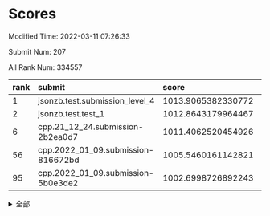# Scores

Modified Time: 2022-03-11 07:26:33

Submit Num: 207

All Rank Num: 334557

| rank |               submit               |       score        |       sigma        | pk_num |
| :--- | :--------------------------------- | :----------------- | :----------------- | :----- |
| 1    | jsonzb.test.submission_level_4     | 1013.9065382330772 | 0.796295182110441  | 6463   |
| 2    | jsonzb.test.test_1                 | 1012.8643179964467 | 0.8143300067142141 | 6455   |
| 6    | cpp.21_12_24.submission-2b2ea0d7   | 1011.4062520454926 | 0.7994533236167733 | 6463   |
| 56   | cpp.2022_01_09.submission-816672bd | 1005.5460161142821 | 0.7220361101800643 | 6468   |
| 95   | cpp.2022_01_09.submission-5b0e3de2 | 1002.6998726892243 | 0.6967513419609256 | 6467   |


<details>
<summary>全部</summary>

| rank |                 submit                 |       score        |       sigma        | pk_num |
| :--- | :------------------------------------- | :----------------- | :----------------- | :----- |
| 1    | jsonzb.test.submission_level_4         | 1013.9065382330772 | 0.796295182110441  | 6463   |
| 2    | jsonzb.test.test_1                     | 1012.8643179964467 | 0.8143300067142141 | 6455   |
| 3    | gobigger.level_3.submission_level_3_23 | 1011.7488444580057 | 0.7696583898591945 | 6464   |
| 4    | gobigger.level_3.submission_level_3_49 | 1011.5817549495048 | 0.7815224361818262 | 6466   |
| 5    | gobigger.level_3.submission_level_3_43 | 1011.4388826681436 | 0.7684681650798617 | 6465   |
| 6    | cpp.21_12_24.submission-2b2ea0d7       | 1011.4062520454926 | 0.7994533236167733 | 6463   |
| 7    | gobigger.level_3.submission_level_3_25 | 1011.3605262951155 | 0.7774160599602103 | 6462   |
| 8    | gobigger.level_3.submission_level_3_30 | 1011.2307614685099 | 0.7394999650372177 | 6467   |
| 9    | gobigger.level_3.submission_level_3_42 | 1011.0806226880466 | 0.7533495852919206 | 6465   |
| 10   | gobigger.level_3.submission_level_3_17 | 1010.8115286299574 | 0.7645828827692034 | 6463   |
| 11   | gobigger.level_3.submission_level_3_20 | 1010.7494496596995 | 0.7394732672756058 | 6464   |
| 12   | gobigger.level_3.submission_level_3_11 | 1010.7463563141054 | 0.764512978691535  | 6470   |
| 13   | gobigger.level_3.submission_level_3_13 | 1010.73282161878   | 0.7645011468241559 | 6468   |
| 14   | gobigger.level_3.submission_level_3_16 | 1010.6158412922813 | 0.7333073400829669 | 6468   |
| 15   | gobigger.level_3.submission_level_3_45 | 1010.5450970151038 | 0.7608706817586132 | 6471   |
| 16   | gobigger.level_3.submission_level_3_44 | 1010.5016792698174 | 0.7654821788805471 | 6466   |
| 17   | gobigger.level_3.submission_level_3_5  | 1010.473401415657  | 0.7495792322956351 | 6458   |
| 18   | gobigger.level_3.submission_level_3_46 | 1010.4511102021563 | 0.7509636435174829 | 6469   |
| 19   | gobigger.level_3.submission_level_3_10 | 1010.4359867627373 | 0.7510223642088523 | 6461   |
| 20   | gobigger.level_3.submission_level_3_8  | 1010.4073861595308 | 0.7449077759608141 | 6464   |
| 21   | gobigger.level_3.submission_level_3_29 | 1010.3845680598546 | 0.7534790311738355 | 6465   |
| 22   | gobigger.level_3.submission_level_3_14 | 1010.3802434623171 | 0.7637214455040668 | 6466   |
| 23   | gobigger.level_3.submission_level_3_24 | 1010.3161186333009 | 0.7623162898178467 | 6459   |
| 24   | gobigger.level_3.submission_level_3_33 | 1010.202949881829  | 0.7650486330855601 | 6466   |
| 25   | gobigger.level_3.submission_level_3_18 | 1010.1144937207317 | 0.7508421044359668 | 6467   |
| 26   | gobigger.level_3.submission_level_3_36 | 1010.0892805572915 | 0.7594260756273308 | 6461   |
| 27   | gobigger.level_3.submission_level_3_40 | 1010.0677398903263 | 0.7551034894873886 | 6464   |
| 28   | gobigger.level_3.submission_level_3_39 | 1010.0227101841963 | 0.7675618704068161 | 6466   |
| 29   | gobigger.level_3.submission_level_3_28 | 1010.0133350002013 | 0.7368395417168423 | 6466   |
| 30   | gobigger.level_3.submission_level_3_22 | 1009.9882830203225 | 0.7413717626056984 | 6462   |
| 31   | gobigger.level_3.submission_level_3_0  | 1009.8942386204236 | 0.757515672711665  | 6469   |
| 32   | gobigger.level_3.submission_level_3_7  | 1009.7889810287081 | 0.7553898745537084 | 6461   |
| 33   | gobigger.level_3.submission_level_3_32 | 1009.781440828398  | 0.7406971960137251 | 6469   |
| 34   | gobigger.level_3.submission_level_3_41 | 1009.7588877558621 | 0.7608698700016389 | 6464   |
| 35   | gobigger.level_3.submission_level_3_9  | 1009.7108577123805 | 0.7437882513800356 | 6465   |
| 36   | gobigger.level_3.submission_level_3_48 | 1009.6281161167478 | 0.7594323325166092 | 6464   |
| 37   | gobigger.level_3.submission_level_3_4  | 1009.603029819827  | 0.7450120071829263 | 6463   |
| 38   | gobigger.level_3.submission_level_3_12 | 1009.5150253006958 | 0.7415422659298037 | 6459   |
| 39   | gobigger.level_3.submission_level_3_19 | 1009.474712408369  | 0.7532967310942802 | 6470   |
| 40   | gobigger.level_3.submission_level_3_35 | 1009.4594472598014 | 0.7318381102081861 | 6461   |
| 41   | gobigger.level_3.submission_level_3_38 | 1009.3991301518096 | 0.7417948176423628 | 6474   |
| 42   | gobigger.level_3.submission_level_3_6  | 1009.3810081400431 | 0.7549575651973984 | 6465   |
| 43   | gobigger.level_3.submission_level_3_2  | 1009.2955040945621 | 0.7378406416619075 | 6470   |
| 44   | gobigger.level_3.submission_level_3_27 | 1009.1456780265603 | 0.7680423997429379 | 6463   |
| 45   | gobigger.level_3.submission_level_3_21 | 1008.8337593414333 | 0.7454496282659604 | 6464   |
| 46   | gobigger.level_3.submission_level_3_47 | 1008.8295390240794 | 0.730473386052826  | 6469   |
| 47   | gobigger.level_3.submission_level_3_34 | 1008.725203455241  | 0.7436208990522244 | 6466   |
| 48   | gobigger.level_3.submission_level_3_37 | 1008.5604174125627 | 0.7637928121425067 | 6468   |
| 49   | gobigger.level_3.submission_level_3_1  | 1008.5477171654472 | 0.7393697729779108 | 6464   |
| 50   | gobigger.level_3.submission_level_3_31 | 1008.4983964890835 | 0.7591078672680913 | 6466   |
| 51   | gobigger.level_3.submission_level_3_3  | 1008.41384827669   | 0.7469865733175115 | 6469   |
| 52   | gobigger.level_3.submission_level_3_26 | 1008.289405185812  | 0.7434233493382278 | 6462   |
| 53   | gobigger.level_3.submission_level_3_15 | 1008.2599356867522 | 0.7349449805733362 | 6471   |
| 54   | gobigger.level_1.submission_level_1_34 | 1006.153034844667  | 0.7107999902639686 | 6466   |
| 55   | gobigger.level_1.submission_level_1_15 | 1005.6387768075125 | 0.731493501819465  | 6465   |
| 56   | cpp.2022_01_09.submission-816672bd     | 1005.5460161142821 | 0.7220361101800643 | 6468   |
| 57   | gobigger.level_1.submission_level_1_21 | 1005.4297305770491 | 0.7173669894676115 | 6464   |
| 58   | gobigger.level_1.submission_level_1_26 | 1005.2116997601763 | 0.7202897176934808 | 6462   |
| 59   | gobigger.level_1.submission_level_1_29 | 1005.0715190277533 | 0.7346309207785289 | 6466   |
| 60   | gobigger.level_1.submission_level_1_35 | 1004.5644908854105 | 0.7312574651846054 | 6464   |
| 61   | gobigger.level_1.submission_level_1_7  | 1004.5552195282339 | 0.7201795079101307 | 6465   |
| 62   | gobigger.level_1.submission_level_1_45 | 1004.5075579659203 | 0.722400384270566  | 6461   |
| 63   | gobigger.level_1.submission_level_1_42 | 1004.4031043071212 | 0.7376986543145375 | 6467   |
| 64   | gobigger.level_1.submission_level_1_46 | 1004.3657045901751 | 0.720405460087864  | 6467   |
| 65   | gobigger.level_1.submission_level_1_19 | 1004.3316116275713 | 0.7308259700632913 | 6469   |
| 66   | gobigger.level_1.submission_level_1_30 | 1004.2714086671143 | 0.7163832637549682 | 6464   |
| 67   | gobigger.level_1.submission_level_1_11 | 1004.1388002785983 | 0.7141192465548326 | 6463   |
| 68   | gobigger.level_1.submission_level_1_2  | 1004.1203196090411 | 0.7157995910033441 | 6463   |
| 69   | gobigger.level_1.submission_level_1_1  | 1004.0472773213987 | 0.7064122703666741 | 6470   |
| 70   | gobigger.level_1.submission_level_1_31 | 1003.9729462416792 | 0.7143596386943638 | 6465   |
| 71   | gobigger.level_1.submission_level_1_32 | 1003.8684549123133 | 0.7242508693929229 | 6464   |
| 72   | gobigger.level_1.submission_level_1_43 | 1003.863380974328  | 0.7198041676822315 | 6458   |
| 73   | gobigger.level_1.submission_level_1_9  | 1003.8260243355453 | 0.7198125577939819 | 6464   |
| 74   | gobigger.level_1.submission_level_1_0  | 1003.7776852764093 | 0.7107508602456817 | 6463   |
| 75   | gobigger.level_1.submission_level_1_13 | 1003.6832212897635 | 0.7155120949865234 | 6461   |
| 76   | gobigger.level_1.submission_level_1_28 | 1003.6020496259147 | 0.7170792407598273 | 6463   |
| 77   | gobigger.level_1.submission_level_1_6  | 1003.5937288175559 | 0.7114478000184682 | 6467   |
| 78   | gobigger.level_1.submission_level_1_17 | 1003.5766792458056 | 0.7264242921660721 | 6466   |
| 79   | gobigger.level_1.submission_level_1_27 | 1003.5461632395195 | 0.7201308121413325 | 6466   |
| 80   | gobigger.level_1.submission_level_1_33 | 1003.512337226291  | 0.7132887051555218 | 6460   |
| 81   | gobigger.level_1.submission_level_1_3  | 1003.4668684744951 | 0.7247717675415236 | 6468   |
| 82   | gobigger.level_1.submission_level_1_37 | 1003.3902867338365 | 0.7293111079849751 | 6462   |
| 83   | gobigger.level_1.submission_level_1_49 | 1003.3086061070135 | 0.7143388514918996 | 6465   |
| 84   | gobigger.level_1.submission_level_1_44 | 1003.3034486325813 | 0.720548822251319  | 6466   |
| 85   | gobigger.level_1.submission_level_1_22 | 1003.2888003737692 | 0.7275484325203985 | 6461   |
| 86   | gobigger.level_1.submission_level_1_8  | 1003.2251970459532 | 0.7160120031996071 | 6464   |
| 87   | gobigger.level_1.submission_level_1_18 | 1003.2001633868788 | 0.7096454534197651 | 6470   |
| 88   | gobigger.level_1.submission_level_1_4  | 1003.1866226805419 | 0.715170342045435  | 6468   |
| 89   | gobigger.level_1.submission_level_1_48 | 1002.9938820160811 | 0.7227955069397682 | 6468   |
| 90   | gobigger.level_1.submission_level_1_16 | 1002.9938465710608 | 0.7228601762439105 | 6465   |
| 91   | gobigger.level_1.submission_level_1_41 | 1002.9305438138495 | 0.7241953444557973 | 6463   |
| 92   | gobigger.level_1.submission_level_1_25 | 1002.8958063433664 | 0.7101318464403981 | 6468   |
| 93   | gobigger.level_1.submission_level_1_20 | 1002.7338385992254 | 0.705845461114149  | 6467   |
| 94   | gobigger.level_1.submission_level_1_23 | 1002.7075923761063 | 0.721676045057553  | 6465   |
| 95   | cpp.2022_01_09.submission-5b0e3de2     | 1002.6998726892243 | 0.6967513419609256 | 6467   |
| 96   | gobigger.level_1.submission_level_1_47 | 1002.6974937625658 | 0.713000352855198  | 6464   |
| 97   | gobigger.level_1.submission_level_1_10 | 1002.6246110766049 | 0.7055982250147025 | 6462   |
| 98   | gobigger.level_1.submission_level_1_12 | 1002.5806328968562 | 0.7140206053376672 | 6465   |
| 99   | gobigger.level_1.submission_level_1_39 | 1002.5640039763693 | 0.7167774762649707 | 6471   |
| 100  | gobigger.level_1.submission_level_1_24 | 1002.5609240841982 | 0.7168684807653205 | 6468   |
| 101  | gobigger.level_1.submission_level_1_40 | 1002.4654205748116 | 0.7107740134879251 | 6465   |
| 102  | gobigger.level_1.submission_level_1_14 | 1002.2398347250481 | 0.7124115027651964 | 6461   |
| 103  | gobigger.level_1.submission_level_1_5  | 1002.1996625909072 | 0.727349509413575  | 6465   |
| 104  | gobigger.level_1.submission_level_1_38 | 1002.1875236830302 | 0.7219390681563167 | 6467   |
| 105  | gobigger.level_1.submission_level_1_36 | 1002.171002706501  | 0.709616945476374  | 6466   |
| 106  | gobigger.random.submission_random_2    | 997.3244084692992  | 0.7249268240431683 | 6467   |
| 107  | gobigger.random.submission_random_29   | 997.1025899102815  | 0.7070937255020481 | 6468   |
| 108  | gobigger.random.submission_random_34   | 996.8542491309016  | 0.7053508525595109 | 6465   |
| 109  | gobigger.random.submission_random_19   | 996.7370119520264  | 0.7121577796950558 | 6468   |
| 110  | gobigger.random.submission_random_23   | 996.7267882571076  | 0.7157447921559805 | 6467   |
| 111  | gobigger.random.submission_random_30   | 996.5848627413155  | 0.7105255527777321 | 6464   |
| 112  | gobigger.random.submission_random_40   | 996.5173003114857  | 0.7256770220619787 | 6463   |
| 113  | gobigger.random.submission_random_49   | 996.4551973826683  | 0.7100477732001932 | 6461   |
| 114  | gobigger.random.submission_random_45   | 996.4372826720571  | 0.7042493401889299 | 6459   |
| 115  | gobigger.random.submission_random_25   | 996.3344159356928  | 0.7261665791936366 | 6464   |
| 116  | gobigger.random.submission_random_43   | 996.3212714971797  | 0.7281365112124071 | 6466   |
| 117  | gobigger.random.submission_random_14   | 996.2953067715209  | 0.7198591674610365 | 6466   |
| 118  | gobigger.random.submission_random_33   | 996.2507161048406  | 0.7245928933701653 | 6467   |
| 119  | gobigger.random.submission_random_26   | 996.2334119291809  | 0.7214804259530225 | 6467   |
| 120  | gobigger.random.submission_random_11   | 996.231753959627   | 0.7210028700022686 | 6467   |
| 121  | gobigger.random.submission_random_17   | 996.2257378317722  | 0.7137845559647173 | 6464   |
| 122  | gobigger.random.submission_random_41   | 996.2248886992134  | 0.7171146106400887 | 6463   |
| 123  | gobigger.random.submission_random_28   | 996.2169411365774  | 0.7123332239699046 | 6464   |
| 124  | gobigger.random.submission_random_5    | 996.1766761601319  | 0.7111907350046669 | 6463   |
| 125  | gobigger.random.submission_random_35   | 996.1524435252193  | 0.7173699260090456 | 6465   |
| 126  | gobigger.random.submission_random_16   | 996.1388728104773  | 0.7240718156021616 | 6467   |
| 127  | gobigger.random.submission_random_12   | 996.1258358996223  | 0.7053491301734813 | 6465   |
| 128  | gobigger.random.submission_random_42   | 996.0919019465719  | 0.7185459635355039 | 6467   |
| 129  | gobigger.random.submission_random_15   | 996.0603147885055  | 0.7030722660401366 | 6464   |
| 130  | gobigger.random.submission_random_24   | 996.0067383455207  | 0.7132143650099161 | 6462   |
| 131  | gobigger.random.submission_random_47   | 995.9449442452943  | 0.721663806209757  | 6462   |
| 132  | gobigger.random.submission_random_38   | 995.9074780348443  | 0.727287014757803  | 6467   |
| 133  | gobigger.random.submission_random_13   | 995.8908515777739  | 0.7048443131620664 | 6457   |
| 134  | gobigger.random.submission_random_20   | 995.7856779101166  | 0.7053388830348605 | 6466   |
| 135  | gobigger.random.submission_random_3    | 995.7555406988243  | 0.7059718144849171 | 6465   |
| 136  | gobigger.random.submission_random_48   | 995.7414987881102  | 0.7022637106516069 | 6465   |
| 137  | gobigger.random.submission_random_9    | 995.6776010661121  | 0.7209478528332756 | 6465   |
| 138  | gobigger.random.submission_random_22   | 995.6663945232013  | 0.7103643681108105 | 6464   |
| 139  | gobigger.random.submission_random_31   | 995.666077815      | 0.7107808364532846 | 6464   |
| 140  | gobigger.random.submission_random_21   | 995.6583839849633  | 0.7250301395220525 | 6463   |
| 141  | gobigger.random.submission_random_4    | 995.5783380537621  | 0.7066174043394077 | 6466   |
| 142  | gobigger.random.submission_random_0    | 995.5525028532836  | 0.7173977821719053 | 6468   |
| 143  | gobigger.random.submission_random_7    | 995.4309107582772  | 0.7250352011520566 | 6465   |
| 144  | gobigger.random.submission_random_46   | 995.3775221961882  | 0.7039863380740883 | 6465   |
| 145  | gobigger.random.submission_random_27   | 995.3177405353276  | 0.714868253131261  | 6464   |
| 146  | gobigger.random.submission_random_8    | 995.2295264523636  | 0.6988851509560897 | 6465   |
| 147  | gobigger.random.submission_random_36   | 995.2242275149378  | 0.7183903743733848 | 6465   |
| 148  | gobigger.random.submission_random_6    | 995.1567452946252  | 0.727121883686545  | 6470   |
| 149  | gobigger.random.submission_random_10   | 995.0248764978222  | 0.7241087554240458 | 6467   |
| 150  | gobigger.random.submission_random_32   | 994.9815638508337  | 0.708403720923037  | 6463   |
| 151  | gobigger.random.submission_random_37   | 994.9695205139424  | 0.7195470573611663 | 6461   |
| 152  | gobigger.random.submission_random_1    | 994.5207587223325  | 0.7331336092205717 | 6466   |
| 153  | gobigger.random.submission_random_39   | 994.5096494145658  | 0.7194577204372103 | 6467   |
| 154  | gobigger.random.submission_random_44   | 994.379201304101   | 0.7156824772696391 | 6466   |
| 155  | gobigger.random.submission_random_18   | 994.1671673646903  | 0.7149215543530352 | 6461   |
| 156  | gobigger.level_2.submission_level_2_48 | 994.1544341002651  | 0.7268399015993441 | 6466   |
| 157  | gobigger.level_2.submission_level_2_20 | 993.712567870494   | 0.7335892939740033 | 6467   |
| 158  | gobigger.level_2.submission_level_2_17 | 993.3921295583837  | 0.7594862789755918 | 6470   |
| 159  | gobigger.level_2.submission_level_2_33 | 993.3755615688749  | 0.7315648210957003 | 6470   |
| 160  | gobigger.level_2.submission_level_2_18 | 993.1156142336765  | 0.7279166769495554 | 6465   |
| 161  | gobigger.level_2.submission_level_2_21 | 993.0983682342761  | 0.7458768271756547 | 6461   |
| 162  | gobigger.level_2.submission_level_2_31 | 992.9555872221323  | 0.7447373713233774 | 6466   |
| 163  | gobigger.level_2.submission_level_2_5  | 992.8944136320558  | 0.7444177882360743 | 6462   |
| 164  | gobigger.level_2.submission_level_2_34 | 992.8785893490174  | 0.7480281974070816 | 6467   |
| 165  | gobigger.level_2.submission_level_2_8  | 992.7563875769894  | 0.746359034718396  | 6467   |
| 166  | gobigger.level_2.submission_level_2_6  | 992.6584247382615  | 0.7486497584611754 | 6464   |
| 167  | gobigger.level_2.submission_level_2_19 | 992.5775649693254  | 0.7394987152584566 | 6463   |
| 168  | gobigger.level_2.submission_level_2_10 | 992.5745103668921  | 0.7353619318301373 | 6464   |
| 169  | gobigger.level_2.submission_level_2_9  | 992.5032053189531  | 0.7416442590855876 | 6464   |
| 170  | gobigger.level_2.submission_level_2_25 | 992.4774820229942  | 0.7489154496472908 | 6466   |
| 171  | gobigger.level_2.submission_level_2_36 | 992.3043797943914  | 0.7568886613487436 | 6464   |
| 172  | gobigger.level_2.submission_level_2_49 | 992.2667378273912  | 0.7484353097873694 | 6467   |
| 173  | gobigger.level_2.submission_level_2_1  | 992.2582827459335  | 0.7483630396895153 | 6455   |
| 174  | gobigger.level_2.submission_level_2_30 | 992.240605073875   | 0.7585387273213903 | 6461   |
| 175  | gobigger.level_2.submission_level_2_23 | 992.2077475370515  | 0.7631376156221282 | 6461   |
| 176  | gobigger.level_2.submission_level_2_27 | 992.2023556741137  | 0.7423423831521225 | 6464   |
| 177  | gobigger.level_2.submission_level_2_11 | 992.1431353641971  | 0.7350705641341606 | 6463   |
| 178  | gobigger.level_2.submission_level_2_37 | 992.136094270137   | 0.7578304043920113 | 6467   |
| 179  | gobigger.level_2.submission_level_2_45 | 992.1206486067779  | 0.7320430413010456 | 6469   |
| 180  | gobigger.level_2.submission_level_2_47 | 992.0467055245217  | 0.7361938727024225 | 6467   |
| 181  | gobigger.level_2.submission_level_2_38 | 992.019456684823   | 0.7555642253323229 | 6463   |
| 182  | gobigger.level_2.submission_level_2_39 | 991.9670302517867  | 0.7406965129934742 | 6468   |
| 183  | gobigger.level_2.submission_level_2_12 | 991.8930771260095  | 0.7417749486614618 | 6464   |
| 184  | gobigger.level_2.submission_level_2_4  | 991.8754200319103  | 0.7565613425653397 | 6468   |
| 185  | gobigger.level_2.submission_level_2_35 | 991.8557089872298  | 0.7529973831608548 | 6465   |
| 186  | gobigger.level_2.submission_level_2_43 | 991.829730586264   | 0.7492200045164932 | 6458   |
| 187  | gobigger.level_2.submission_level_2_28 | 991.7310160892224  | 0.7474142385124716 | 6462   |
| 188  | gobigger.level_2.submission_level_2_29 | 991.6967934320795  | 0.766840553880351  | 6462   |
| 189  | gobigger.level_2.submission_level_2_15 | 991.6230875119608  | 0.7548094763324473 | 6466   |
| 190  | gobigger.level_2.submission_level_2_2  | 991.5693399932601  | 0.749682964232275  | 6467   |
| 191  | gobigger.level_2.submission_level_2_41 | 991.5263239914958  | 0.7395877956494786 | 6463   |
| 192  | gobigger.level_2.submission_level_2_3  | 991.439594495407   | 0.7619919904249185 | 6461   |
| 193  | gobigger.level_2.submission_level_2_16 | 991.3146603982716  | 0.7611908886570138 | 6461   |
| 194  | gobigger.level_2.submission_level_2_46 | 991.2295308647543  | 0.7445067074470556 | 6461   |
| 195  | gobigger.level_2.submission_level_2_22 | 991.189633041095   | 0.7684041877891444 | 6469   |
| 196  | gobigger.level_2.submission_level_2_40 | 991.1413729802109  | 0.758404955033272  | 6462   |
| 197  | gobigger.level_2.submission_level_2_7  | 991.1186285279782  | 0.7441108220809506 | 6465   |
| 198  | gobigger.level_2.submission_level_2_24 | 990.9559179210363  | 0.747048535111728  | 6464   |
| 199  | gobigger.level_2.submission_level_2_42 | 990.931044335597   | 0.7388344675411035 | 6468   |
| 200  | gobigger.level_2.submission_level_2_44 | 990.80673760717    | 0.7576341637083385 | 6463   |
| 201  | gobigger.level_2.submission_level_2_14 | 990.7795228981968  | 0.7419525274734162 | 6468   |
| 202  | gobigger.level_2.submission_level_2_0  | 990.7082618144674  | 0.7843020562744426 | 6464   |
| 203  | gobigger.level_2.submission_level_2_26 | 990.579745071831   | 0.768666146078016  | 6464   |
| 204  | gobigger.level_2.submission_level_2_13 | 990.5650438702149  | 0.7485276004533283 | 6469   |
| 205  | gobigger.level_2.submission_level_2_32 | 990.4091998697722  | 0.7704005831645793 | 6464   |
| 206  | gobigger.none.submission_none_1        | 977.3882845599616  | 1.3359761626918938 | 6464   |
| 207  | gobigger.none.submission_none_0        | 976.6539396606777  | 1.3512461575893326 | 6466   |

</details>